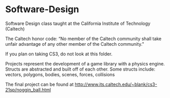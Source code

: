 # Software-Design

Software Design class taught at the California Institute of Technology (Caltech)

The Caltech honor code: “No member of the Caltech community shall take unfair advantage of any other member of the Caltech community."

If you plan on taking CS3, do not look at this folder.

Projects represent the development of a game library with a physics engine. Structs are abstracted and built off of each other. Some structs include: vectors, polygons, bodies, scenes, forces, collisions

The final project can be found at http://www.its.caltech.edu/~blank/cs3-21sp/noggin_ball.html
